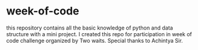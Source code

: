 # week-of-code
this repository contains all the basic knowledge of python and data structure with a mini project. I created this repo for participation in week of code challenge organized by Two waits. Special thanks to Achintya Sir.
